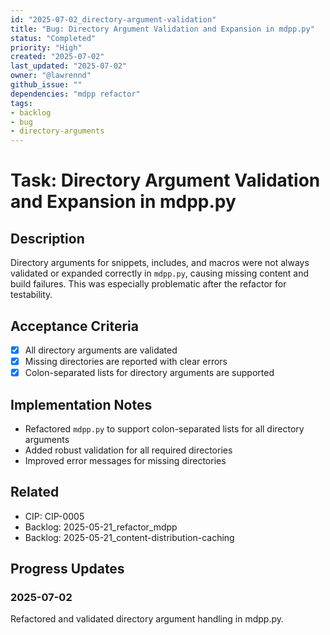 ```yaml
---
id: "2025-07-02_directory-argument-validation"
title: "Bug: Directory Argument Validation and Expansion in mdpp.py"
status: "Completed"
priority: "High"
created: "2025-07-02"
last_updated: "2025-07-02"
owner: "@lawrennd"
github_issue: ""
dependencies: "mdpp refactor"
tags:
- backlog
- bug
- directory-arguments
---
```


# Task: Directory Argument Validation and Expansion in mdpp.py

## Description

Directory arguments for snippets, includes, and macros were not always validated or expanded correctly in `mdpp.py`, causing missing content and build failures. This was especially problematic after the refactor for testability.

## Acceptance Criteria

- [x] All directory arguments are validated
- [x] Missing directories are reported with clear errors
- [x] Colon-separated lists for directory arguments are supported

## Implementation Notes

- Refactored `mdpp.py` to support colon-separated lists for all directory arguments
- Added robust validation for all required directories
- Improved error messages for missing directories

## Related

- CIP: CIP-0005
- Backlog: 2025-05-21_refactor_mdpp
- Backlog: 2025-05-21_content-distribution-caching

## Progress Updates

### 2025-07-02
Refactored and validated directory argument handling in mdpp.py. 